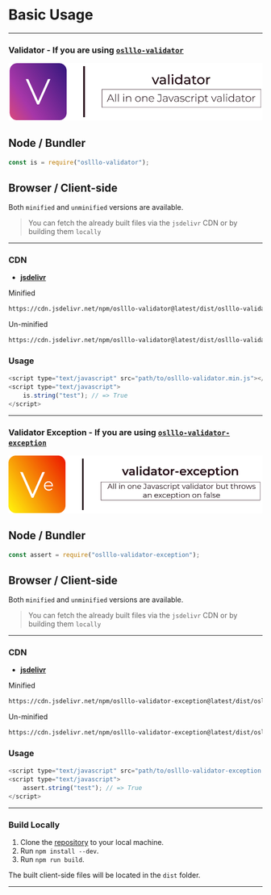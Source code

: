 # Basic Usage

---


### Validator - If you are using [`oslllo-validator`](https://www.npmjs.com/package/oslllo-validator)

![](../../images/cover-small.png)

## Node / Bundler

```js
const is = require("oslllo-validator");
```

## Browser / Client-side

Both `minified` and `unminified` versions are available.

> You can fetch the already built files via the `jsdelivr` CDN or by building them `locally`

---

### CDN

- [**jsdelivr**](https://www.jsdelivr.com/package/npm/oslllo-validator?path=dist)

Minified

```txt
https://cdn.jsdelivr.net/npm/oslllo-validator@latest/dist/oslllo-validator.min.js
```

Un-minified

```txt
https://cdn.jsdelivr.net/npm/oslllo-validator@latest/dist/oslllo-validator.js
```

### Usage

```js
<script type="text/javascript" src="path/to/oslllo-validator.min.js"></script>
<script type="text/javascript">
    is.string("test"); // => True
</script>
```

---

### Validator Exception - If you are using [`oslllo-validator-exception`](https://www.npmjs.com/package/oslllo-validator-exception)

![](../../images/cover-exception-small.png)

## Node / Bundler

```js
const assert = require("oslllo-validator-exception");
```

## Browser / Client-side

Both `minified` and `unminified` versions are available.

> You can fetch the already built files via the `jsdelivr` CDN or by building them `locally`

---

### CDN

- [**jsdelivr**](https://www.jsdelivr.com/package/npm/oslllo-validator-exception?path=dist)

Minified

```txt
https://cdn.jsdelivr.net/npm/oslllo-validator-exception@latest/dist/oslllo-validator-exception.min.js
```

Un-minified

```txt
https://cdn.jsdelivr.net/npm/oslllo-validator-exception@latest/dist/oslllo-validator-exception.js
```

### Usage

```js
<script type="text/javascript" src="path/to/oslllo-validator-exception.min.js"></script>
<script type="text/javascript">
    assert.string("test"); // => True
</script>
```

---

### Build Locally

1. Clone the [repository](https://github.com/oslllo/validator-exception) to your local machine.
2. Run `npm install --dev`.
3. Run `npm run build`.

The built client-side files will be located in the `dist` folder.

----
